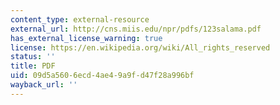 ```yaml
---
content_type: external-resource
external_url: http://cns.miis.edu/npr/pdfs/123salama.pdf
has_external_license_warning: true
license: https://en.wikipedia.org/wiki/All_rights_reserved
status: ''
title: PDF
uid: 09d5a560-6ecd-4ae4-9a9f-d47f28a996bf
wayback_url: ''
---
```

